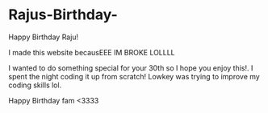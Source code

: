 # Rajus-Birthday-

Happy Birthday Raju!

I made this website becausEEE IM BROKE LOLLLL

I wanted to do something special for your 30th so I hope you enjoy this!. I spent the night coding it up from scratch! Lowkey was trying to improve my coding skills lol. 

Happy Birthday fam <3333
